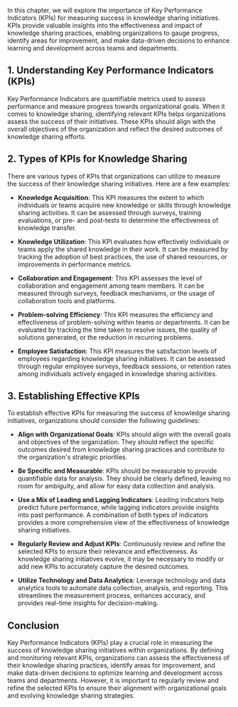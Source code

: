 
In this chapter, we will explore the importance of Key Performance Indicators (KPIs) for measuring success in knowledge sharing initiatives. KPIs provide valuable insights into the effectiveness and impact of knowledge sharing practices, enabling organizations to gauge progress, identify areas for improvement, and make data-driven decisions to enhance learning and development across teams and departments.

**1. Understanding Key Performance Indicators (KPIs)**
------------------------------------------------------

Key Performance Indicators are quantifiable metrics used to assess performance and measure progress towards organizational goals. When it comes to knowledge sharing, identifying relevant KPIs helps organizations assess the success of their initiatives. These KPIs should align with the overall objectives of the organization and reflect the desired outcomes of knowledge sharing efforts.

**2. Types of KPIs for Knowledge Sharing**
------------------------------------------

There are various types of KPIs that organizations can utilize to measure the success of their knowledge sharing initiatives. Here are a few examples:

* **Knowledge Acquisition**: This KPI measures the extent to which individuals or teams acquire new knowledge or skills through knowledge sharing activities. It can be assessed through surveys, training evaluations, or pre- and post-tests to determine the effectiveness of knowledge transfer.

* **Knowledge Utilization**: This KPI evaluates how effectively individuals or teams apply the shared knowledge in their work. It can be measured by tracking the adoption of best practices, the use of shared resources, or improvements in performance metrics.

* **Collaboration and Engagement**: This KPI assesses the level of collaboration and engagement among team members. It can be measured through surveys, feedback mechanisms, or the usage of collaboration tools and platforms.

* **Problem-solving Efficiency**: This KPI measures the efficiency and effectiveness of problem-solving within teams or departments. It can be evaluated by tracking the time taken to resolve issues, the quality of solutions generated, or the reduction in recurring problems.

* **Employee Satisfaction**: This KPI measures the satisfaction levels of employees regarding knowledge sharing initiatives. It can be assessed through regular employee surveys, feedback sessions, or retention rates among individuals actively engaged in knowledge sharing activities.

**3. Establishing Effective KPIs**
----------------------------------

To establish effective KPIs for measuring the success of knowledge sharing initiatives, organizations should consider the following guidelines:

* **Align with Organizational Goals**: KPIs should align with the overall goals and objectives of the organization. They should reflect the specific outcomes desired from knowledge sharing practices and contribute to the organization's strategic priorities.

* **Be Specific and Measurable**: KPIs should be measurable to provide quantifiable data for analysis. They should be clearly defined, leaving no room for ambiguity, and allow for easy data collection and analysis.

* **Use a Mix of Leading and Lagging Indicators**: Leading indicators help predict future performance, while lagging indicators provide insights into past performance. A combination of both types of indicators provides a more comprehensive view of the effectiveness of knowledge sharing initiatives.

* **Regularly Review and Adjust KPIs**: Continuously review and refine the selected KPIs to ensure their relevance and effectiveness. As knowledge sharing initiatives evolve, it may be necessary to modify or add new KPIs to accurately capture the desired outcomes.

* **Utilize Technology and Data Analytics**: Leverage technology and data analytics tools to automate data collection, analysis, and reporting. This streamlines the measurement process, enhances accuracy, and provides real-time insights for decision-making.

**Conclusion**
--------------

Key Performance Indicators (KPIs) play a crucial role in measuring the success of knowledge sharing initiatives within organizations. By defining and monitoring relevant KPIs, organizations can assess the effectiveness of their knowledge sharing practices, identify areas for improvement, and make data-driven decisions to optimize learning and development across teams and departments. However, it is important to regularly review and refine the selected KPIs to ensure their alignment with organizational goals and evolving knowledge sharing strategies.
